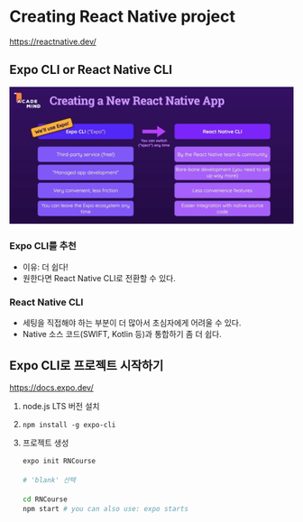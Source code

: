 # Creating React Native project

https://reactnative.dev/

## Expo CLI or React Native CLI

![image-20220904232216117](Creating%20React%20Native%20project.assets/image-20220904232216117.png)

### Expo CLI를 추천

- 이유: 더 쉽다!
- 원한다면 React Native CLI로 전환할 수 있다.

### React Native CLI

- 세팅을 직접해야 하는 부분이 더 많아서 초심자에게 어려울 수 있다.
- Native 소스 코드(SWIFT, Kotlin 등)과 통합하기 좀 더 쉽다.



## Expo CLI로 프로젝트 시작하기

https://docs.expo.dev/



1. node.js LTS 버전 설치

2. `npm install -g expo-cli`

3. 프로젝트 생성

   ```bash
   expo init RNCourse
   
   # 'blank' 선택
   
   cd RNCourse
   npm start # you can also use: expo starts
   ```

   